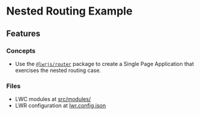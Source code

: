 # Nested Routing Example

## Features

### Concepts

- Use the [`@lwrjs/router`](https://github.com/salesforce/lwr/tree/master/packages/%40lwrjs/router) package to create a Single Page Application that exercises the nested routing case.

### Files

- LWC modules at [src/modules/](./src/modules)
- LWR configuration at [lwr.config.json](./lwr.config.json)
